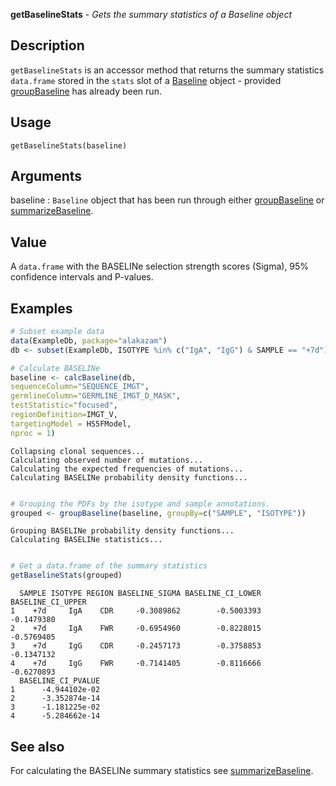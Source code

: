 





**getBaselineStats** - *Gets the summary statistics of a Baseline object*

Description
--------------------

`getBaselineStats` is an accessor method that returns the 
summary statistics `data.frame` stored in the `stats` slot of a 
[Baseline](Baseline-class.md) object - provided [groupBaseline](groupBaseline.md) has already been run.


Usage
--------------------
```
getBaselineStats(baseline)
```

Arguments
-------------------

baseline
:   `Baseline` object that has been run through
either [groupBaseline](groupBaseline.md) or [summarizeBaseline](summarizeBaseline.md).



Value
-------------------

A `data.frame` with the BASELINe selection strength scores (Sigma),
95% confidence intervals and P-values.



Examples
-------------------

```R
# Subset example data
data(ExampleDb, package="alakazam")
db <- subset(ExampleDb, ISOTYPE %in% c("IgA", "IgG") & SAMPLE == "+7d")

# Calculate BASELINe
baseline <- calcBaseline(db, 
sequenceColumn="SEQUENCE_IMGT",
germlineColumn="GERMLINE_IMGT_D_MASK", 
testStatistic="focused",
regionDefinition=IMGT_V,
targetingModel = HS5FModel,
nproc = 1)

```


```
Collapsing clonal sequences...
Calculating observed number of mutations...
Calculating the expected frequencies of mutations...
Calculating BASELINe probability density functions...

```


```R

# Grouping the PDFs by the isotype and sample annotations.
grouped <- groupBaseline(baseline, groupBy=c("SAMPLE", "ISOTYPE"))

```


```
Grouping BASELINe probability density functions...
Calculating BASELINe statistics...

```


```R

# Get a data.frame of the summary statistics
getBaselineStats(grouped)
```


```
  SAMPLE ISOTYPE REGION BASELINE_SIGMA BASELINE_CI_LOWER BASELINE_CI_UPPER
1    +7d     IgA    CDR     -0.3089862        -0.5003393        -0.1479380
2    +7d     IgA    FWR     -0.6954960        -0.8228015        -0.5769405
3    +7d     IgG    CDR     -0.2457173        -0.3758853        -0.1347132
4    +7d     IgG    FWR     -0.7141405        -0.8116666        -0.6270893
  BASELINE_CI_PVALUE
1      -4.944102e-02
2      -3.352874e-14
3      -1.181225e-02
4      -5.284662e-14

```



See also
-------------------

For calculating the BASELINe summary statistics see [summarizeBaseline](summarizeBaseline.md).




